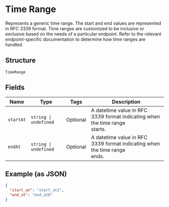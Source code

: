 
# Time Range

Represents a generic time range. The start and end values are
represented in RFC 3339 format. Time ranges are customized to be
inclusive or exclusive based on the needs of a particular endpoint.
Refer to the relevant endpoint-specific documentation to determine
how time ranges are handled.

## Structure

`TimeRange`

## Fields

| Name | Type | Tags | Description |
|  --- | --- | --- | --- |
| `startAt` | `string \| undefined` | Optional | A datetime value in RFC 3339 format indicating when the time range<br>starts. |
| `endAt` | `string \| undefined` | Optional | A datetime value in RFC 3339 format indicating when the time range<br>ends. |

## Example (as JSON)

```json
{
  "start_at": "start_at2",
  "end_at": "end_at0"
}
```

